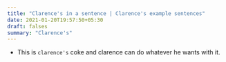 ```yaml
---
title: "Clarence's in a sentence | Clarence's example sentences"
date: 2021-01-20T19:57:50+05:30
draft: falses
summary: "Clarence's"
---
```

- This is `clarence's` coke and clarence can do whatever he wants with it.
                 
